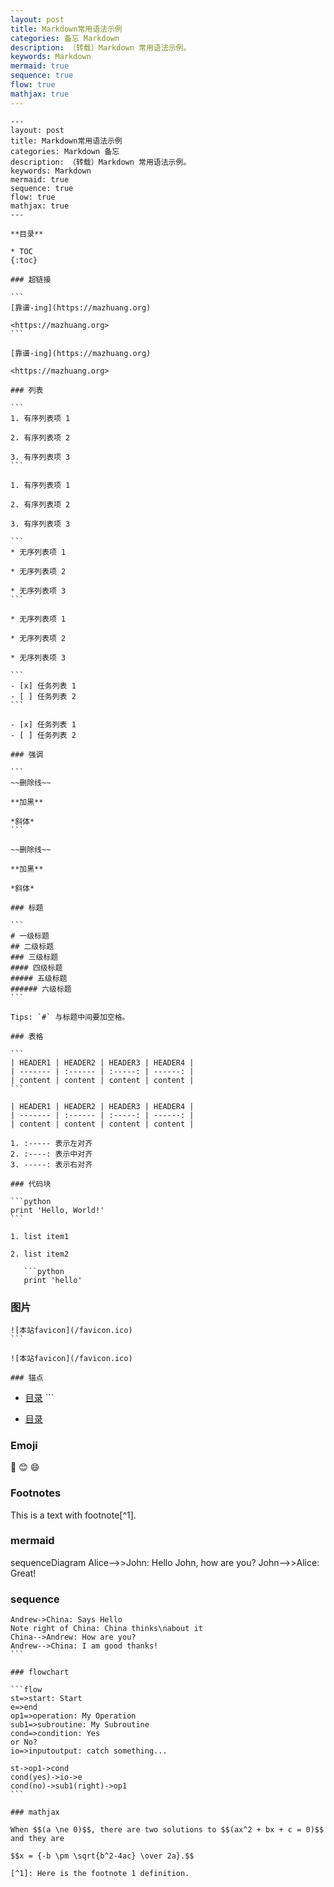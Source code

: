 ```yaml
---
layout: post
title: Markdown常用语法示例
categories: 备忘 Markdown
description: （转载）Markdown 常用语法示例。
keywords: Markdown
mermaid: true
sequence: true
flow: true
mathjax: true
---
```


```
---
layout: post
title: Markdown常用语法示例
categories: Markdown 备忘
description: （转载）Markdown 常用语法示例。
keywords: Markdown
mermaid: true
sequence: true
flow: true
mathjax: true
---

**目录**

* TOC
{:toc}

### 超链接

​```
[靠谱-ing](https://mazhuang.org)

<https://mazhuang.org>
​```

[靠谱-ing](https://mazhuang.org)  

<https://mazhuang.org>

### 列表

​```
1. 有序列表项 1

2. 有序列表项 2

3. 有序列表项 3
​```

1. 有序列表项 1

2. 有序列表项 2

3. 有序列表项 3

​```
* 无序列表项 1

* 无序列表项 2

* 无序列表项 3
​```

* 无序列表项 1

* 无序列表项 2

* 无序列表项 3

​```
- [x] 任务列表 1
- [ ] 任务列表 2
​```

- [x] 任务列表 1
- [ ] 任务列表 2

### 强调

​```
~~删除线~~

**加黑**

*斜体*
​```

~~删除线~~

**加黑**

*斜体*

### 标题

​```
# 一级标题
## 二级标题
### 三级标题
#### 四级标题
##### 五级标题
###### 六级标题
​```

Tips: `#` 与标题中间要加空格。

### 表格

​```
| HEADER1 | HEADER2 | HEADER3 | HEADER4 |
| ------- | :------ | :-----: | ------: |
| content | content | content | content |
​```

| HEADER1 | HEADER2 | HEADER3 | HEADER4 |
| ------- | :------ | :-----: | ------: |
| content | content | content | content |

1. :----- 表示左对齐
2. :----: 表示中对齐
3. -----: 表示右对齐

### 代码块

​```python
print 'Hello, World!'
​```

1. list item1

2. list item2

   ```python
   print 'hello'
```

### 图片

```
![本站favicon](/favicon.ico)
​```

![本站favicon](/favicon.ico)

### 锚点

```
* [目录](#目录)
​```

* [目录](#目录)

### Emoji

:camel:
:blush:
:smile:

### Footnotes

This is a text with footnote[^1].

### mermaid

<div class="mermaid">
sequenceDiagram
    Alice-->>John: Hello John, how are you?
    John-->>Alice: Great!
</div>

### sequence

```sequence
Andrew->China: Says Hello
Note right of China: China thinks\nabout it
China-->Andrew: How are you?
Andrew-->China: I am good thanks!
​```

### flowchart

​```flow
st=>start: Start
e=>end
op1=>operation: My Operation
sub1=>subroutine: My Subroutine
cond=>condition: Yes
or No?
io=>inputoutput: catch something...

st->op1->cond
cond(yes)->io->e
cond(no)->sub1(right)->op1
​```

### mathjax

When $$(a \ne 0)$$, there are two solutions to $$(ax^2 + bx + c = 0)$$ and they are

$$x = {-b \pm \sqrt{b^2-4ac} \over 2a}.$$

[^1]: Here is the footnote 1 definition.
```

